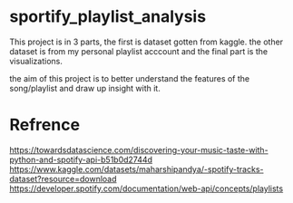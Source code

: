 # sportify_playlist_analysis

This project is in 3 parts, the first is dataset gotten from kaggle. the other dataset is from my personal playlist acccount and the final part is the visualizations.

the aim of this project is to better understand the features of the song/playlist and draw up insight with it.

# Refrence
https://towardsdatascience.com/discovering-your-music-taste-with-python-and-spotify-api-b51b0d2744d
https://www.kaggle.com/datasets/maharshipandya/-spotify-tracks-dataset?resource=download
https://developer.spotify.com/documentation/web-api/concepts/playlists
